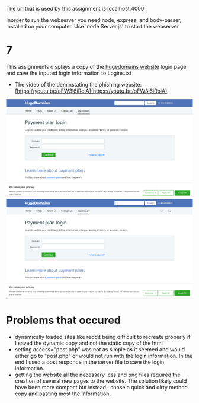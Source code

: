 The url that is used by this assignment is localhost:4000


Inorder to run the webserver you need node, express, and body-parser,  installed on your computer. Use 'node Server.js' to start the webserver


# 7


This assignments displays a copy of the [hugedomains website](https://www.hugedomains.com/payment-plan-login.cfm) login page and save the inputed login information to Logins.txt


* The video of the deminstating the phishing website: [https://youtu.be/oFW3l6iRoiA](https://youtu.be/oFW3l6iRoiA)

![My phishing website](image.png)
![Actual website](image-1.png)

# Problems that occured

* dynamically loaded sites like reddit being difficult to recreate properly if I saved the dynamic copy and not the static copy of the html
* setting access="post.php" was not as simple as it seemed and would either go to "post.php" or would not run with the login information. In the end I used a post responce in the server file to save the login information.
* getting the website all the necessary .css and png files required the creation of several new pages to the website. The solution likely could have been more compact but instead I chose a quick and dirty method copy and pasting most the information.

